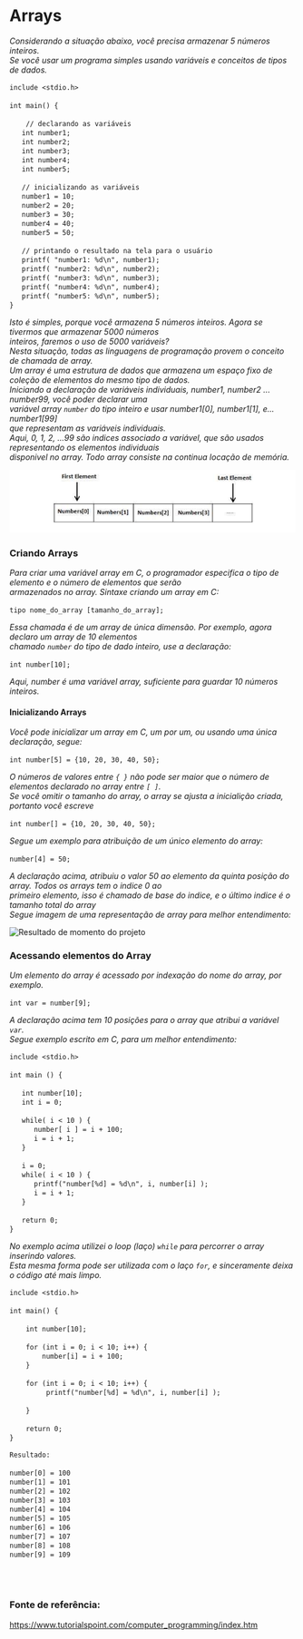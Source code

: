 # Arrays

*Considerando a situação abaixo, você precisa armazenar 5 números inteiros.<br>
Se você usar um programa simples usando variáveis e conceitos de tipos de dados.*

```
include <stdio.h>

int main() {

	// declarando as variáveis 
   int number1;
   int number2;
   int number3;
   int number4;
   int number5;
   
   // inicializando as variáveis
   number1 = 10;      
   number2 = 20;   
   number3 = 30;   
   number4 = 40; 
   number5 = 50;     

   // printando o resultado na tela para o usuário
   printf( "number1: %d\n", number1);
   printf( "number2: %d\n", number2);
   printf( "number3: %d\n", number3);
   printf( "number4: %d\n", number4);
   printf( "number5: %d\n", number5);
}
```

*Isto é simples, porque você armazena 5 números inteiros. Agora se tivermos que armazenar 5000 números<br> 
inteiros, faremos o uso de 5000 variáveis?<br>
Nesta situação, todas as linguagens de programação provem o conceito de chamada de array.<br> 
Um array é uma estrutura de dados que armazena um espaço fixo de coleção de elementos do mesmo tipo de dados.<br>
Iniciando a declaração de variáveis individuais, number1, number2 ... number99, você poder declarar uma<br> 
variável array ```number``` do tipo inteiro e usar number1[0], number1[1], e... number1[99]<br>
que representam as variáveis individuais.<br>
Aqui, 0, 1, 2, ...99 são indices associado a variável, que são usados representando os elementos individuais<br> disponivel no array. Todo array consiste na continua locação de memória.*

![Resultado de momento do projeto](image/array1.png)


### Criando Arrays 

*Para criar uma variável array em C, o programador especifica o tipo de elemento e o número de elementos que serão<br> armazenados no array. Sintaxe criando um array em C:*

```tipo nome_do_array [tamanho_do_array];```


*Essa chamada é de um array de única dimensão. Por exemplo, agora declaro um array de 10 elementos<br>
chamado ```number``` do tipo de dado inteiro, use a declaração:*

```int number[10];```

*Aqui, number é uma variável array, suficiente para guardar 10 números inteiros.* 


#### Inicializando Arrays

*Você pode inicializar um array em C, um por um, ou usando uma única declaração, segue:*

```int number[5] = {10, 20, 30, 40, 50};```

*O números de valores entre ```{ }``` não pode ser maior que o número de elementos declarado no array entre ```[ ]```.<br>
 Se você omitir o tamanho do array, o array se ajusta a inicialição criada, portanto você escreve*

```int number[] = {10, 20, 30, 40, 50};```


*Segue um exemplo para atribuição de um único elemento do array:*

```number[4] = 50;```

*A declaração acima, atribuiu o valor 50 ao elemento da quinta posição do array. Todos os arrays tem o indice 0 ao<br> primeiro elemento, isso é chamado de base do indice, e o último indice é o tamanho total do array<br>
Segue imagem de uma representação de array para melhor entendimento:*

![Resultado de momento do projeto](image/array2.png)


### Acessando elementos do Array

*Um elemento do array é acessado por indexação do nome do array, por exemplo.*

```int var = number[9];```

*A declaração acima tem 10 posições para o array que atribui a variável ```var```.<br>
Segue exemplo escrito em C, para um melhor entendimento:*

```
include <stdio.h>
 
int main () {

   int number[10]; 
   int i = 0;
         
   while( i < 10 ) {	
      number[ i ] = i + 100;
      i = i + 1;
   }
   
   i = 0;
   while( i < 10 ) {
      printf("number[%d] = %d\n", i, number[i] );
      i = i + 1;
   }
   
   return 0;
}
```
*No exemplo acima utilizei o loop (laço) ```while``` para percorrer o array inserindo valores.<br> 
Esta mesma forma pode ser utilizada com o laço ```for```, e sinceramente deixa o código até mais limpo.*

```
include <stdio.h>

int main() {
	
	int number[10];
	
	for (int i = 0; i < 10; i++) {
		number[i] = i + 100;
	}

	for (int i = 0; i < 10; i++) {
		 printf("number[%d] = %d\n", i, number[i] );

	}

	return 0;
}
```
```
Resultado:

number[0] = 100
number[1] = 101
number[2] = 102
number[3] = 103
number[4] = 104
number[5] = 105
number[6] = 106
number[7] = 107
number[8] = 108
number[9] = 109
```


<br><br>

### Fonte de referência:
https://www.tutorialspoint.com/computer_programming/index.htm

